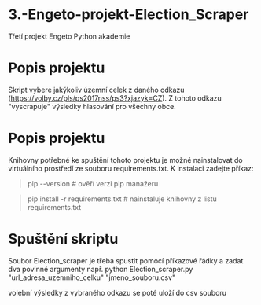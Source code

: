 # 3.-Engeto-projekt-Election_Scraper
Třetí projekt Engeto Python akademie

# Popis projektu
Skript vybere jakýkoliv územní celek z daného odkazu (https://volby.cz/pls/ps2017nss/ps3?xjazyk=CZ). Z tohoto odkazu "vyscrapuje" výsledky hlasování pro všechny obce.

# Popis projektu
Knihovny potřebné ke spuštění tohoto projektu je možné nainstalovat do virtuálního prostředí ze souboru requirements.txt.
K instalaci zadejte příkaz:
> pip --version # ověří verzi pip manažeru

> pip install -r requirements.txt # nainstaluje knihovny z listu requirements.txt

# Spuštění skriptu
Soubor Election_scraper je třeba spustit pomocí příkazové řádky a zadat dva povinné argumenty
např. python Election_scraper.py "url_adresa_uzemniho_celku" "jmeno_souboru.csv"

volební výsledky z vybraného odkazu se poté uloží do csv souboru
